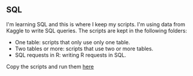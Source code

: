 ## SQL

I'm learning SQL and this is where I keep my scripts. I'm using data from Kaggle to write SQL queries. The scripts are kept in the following folders:

* One table: scripts that only use only one table.
* Two tables or more: scripts that use two or more tables.
* SQL requests in R: writing R requests in SQL. 

Copy the scripts and run them [here](https://www.kaggle.com/lochleven/d/kaggle/meta-kaggle/competition-list1/edit)
